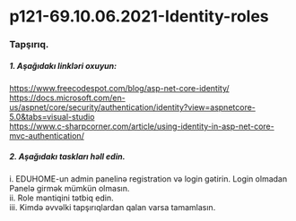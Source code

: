 # p121-69.10.06.2021-Identity-roles


### Tapşırıq.



##### 1. Aşağıdakı linkləri oxuyun:
https://www.freecodespot.com/blog/asp-net-core-identity/<br />
https://docs.microsoft.com/en-us/aspnet/core/security/authentication/identity?view=aspnetcore-5.0&tabs=visual-studio<br />
https://www.c-sharpcorner.com/article/using-identity-in-asp-net-core-mvc-authentication/<br />



##### 2. Aşağıdakı taskları həll edin.
i. EDUHOME-un admin panelinə registration və login gətirin. Login olmadan Panelə girmək mümkün olmasın.<br />
ii. Role məntiqini tətbiq edin.<br />
iii. Kimdə əvvəlki tapşırıqlardan qalan varsa tamamlasın.<br />
